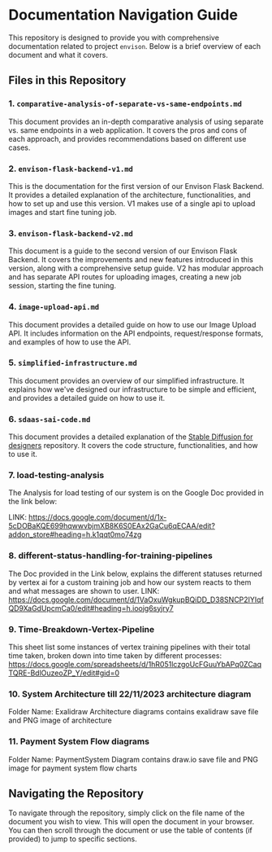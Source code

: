 # Documentation Navigation Guide

This repository is designed to provide you with comprehensive documentation related to project `envison`. Below is a brief overview of each document and what it covers.

## Files in this Repository

### 1. `comparative-analysis-of-separate-vs-same-endpoints.md`
This document provides an in-depth comparative analysis of using separate vs. same endpoints in a web application. It covers the pros and cons of each approach, and provides recommendations based on different use cases.

### 2. `envison-flask-backend-v1.md`
This is the documentation for the first version of our Envison Flask Backend. It provides a detailed explanation of the architecture, functionalities, and how to set up and use this version. V1 makes use of a single api to upload images and start fine tuning job.

### 3. `envison-flask-backend-v2.md`
This document is a guide to the second version of our Envison Flask Backend. It covers the improvements and new features introduced in this version, along with a comprehensive setup guide. V2 has modular approach and has separate API routes for uploading images, creating a new job session, starting the fine tuning.

### 4. `image-upload-api.md`
This document provides a detailed guide on how to use our Image Upload API. It includes information on the API endpoints, request/response formats, and examples of how to use the API.

### 5. `simplified-infrastructure.md`
This document provides an overview of our simplified infrastructure. It explains how we've designed our infrastructure to be simple and efficient, and provides a detailed guide on how to use it.

### 6. `sdaas-sai-code.md`
This document provides a detailed explanation of the [Stable Diffusion for designers](https://github.com/couchrishi/sd-for-designers) repository. It covers the code structure, functionalities, and how to use it.

### 7. load-testing-analysis
The Analysis for load testing of our system is on the Google Doc provided in the link below:

LINK: https://docs.google.com/document/d/1x-5cDOBaKQE699hqwwvbjmXB8K6S0EAx2GaCu6qECAA/edit?addon_store#heading=h.k1qqt0mo74zg 


### 8. different-status-handling-for-training-pipelines
The Doc provided in the Link below, explains the different statuses returned by vertex ai for a custom training job and  how our system reacts to them and what messages are shown to user.
LINK: https://docs.google.com/document/d/1VaOxuWgkupBQiDD_D38SNCP2IYIqfQD9XaGdUpcmCa0/edit#heading=h.ioojg6syjry7


### 9. Time-Breakdown-Vertex-Pipeline
This sheet list some instances of vertex training pipelines with their total time taken,  broken down into time taken by different processes:
https://docs.google.com/spreadsheets/d/1hR051lczgoUcFGuuYbAPq0ZCaqTQRE-BdlOuzeoZP_Y/edit#gid=0 

### 10. System Architecture till 22/11/2023 architecture diagram
  Folder Name: Exalidraw Architecture diagrams
              contains exalidraw save file and PNG image of architecture
  
### 11. Payment System Flow diagrams
  Folder Name: PaymentSystem Diagram
                contains draw.io save file and PNG image for payment system flow charts 





## Navigating the Repository

To navigate through the repository, simply click on the file name of the document you wish to view. This will open the document in your browser. You can then scroll through the document or use the table of contents (if provided) to jump to specific sections.
